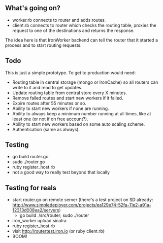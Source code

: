 

## What's going on?

- worker.rb connects to router and adds routes.
- client.rb connects to router which checks the routing table, proxies the request to one of the destinations and returns the response.

The idea here is that IronWorker backend can tell the router that it started a process and to start routing requests.

## Todo

This is just a simple prototype. To get to production would need:

- Routing table in central storage (mongo or IronCache) so all routers can write to it and read to get updates.
- Update routing table from central store every X minutes.
- Remove failed routes and start new workers if it failed.
- Expire routes after 55 minutes or so.
- Ability to start new workers if none are running. 
- Ability to always keep a minimum number running at all times, like at least one (or not if on free account?).
- Ability to start new workers based on some auto scaling scheme. 
- Authentication (same as always).

## Testing

- go build router.go
- sudo ./router.go
- ruby register_host.rb
- not a good way to really test beyond that locally

## Testing for reals

- start router.go on remote server (there's a test project on SD already: http://www.simpledeployer.com/projects/ea129e74-52fa-11e2-a91a-12313d008ea2/servers)
  - go build ./src/router; sudo ./router
- iron_worker upload sinatra
- ruby register_host.rb
- visit http://routertest.iron.io (or ruby client.rb)
- BOOM!

